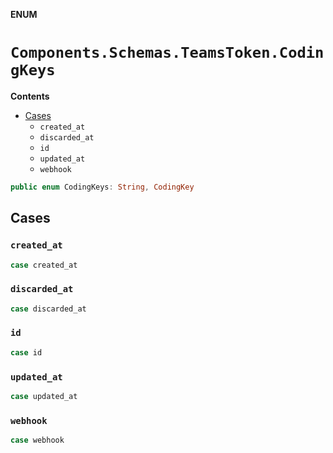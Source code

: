 **ENUM**

# `Components.Schemas.TeamsToken.CodingKeys`

**Contents**

- [Cases](#cases)
  - `created_at`
  - `discarded_at`
  - `id`
  - `updated_at`
  - `webhook`

```swift
public enum CodingKeys: String, CodingKey
```

## Cases
### `created_at`

```swift
case created_at
```

### `discarded_at`

```swift
case discarded_at
```

### `id`

```swift
case id
```

### `updated_at`

```swift
case updated_at
```

### `webhook`

```swift
case webhook
```
